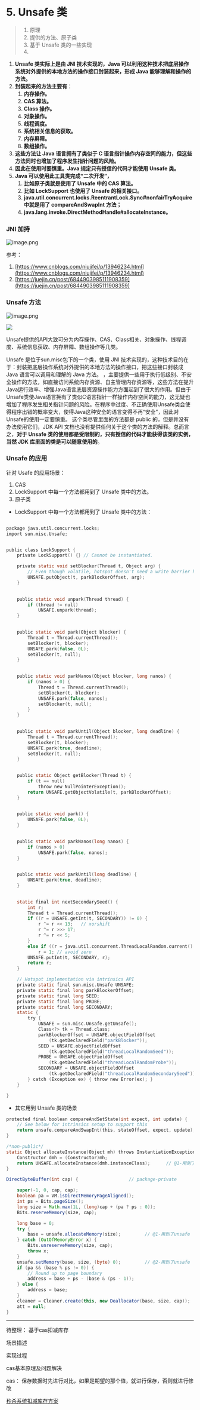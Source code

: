 # 5. Unsafe 类

> 1. 原理
> 2. 提供的方法、原子类
> 3. 基于 Unsafe 类的一些实现
> 4. 


1. **Unsafe 类实际上是由 JNI 技术实现的，Java 可以利用这种技术把底层操作系统对外提供的本地方法的操作接口封装起来，形成 Java 能够理解和操作的方法。**
2. **封装起来的方法主要有**： 
   1. **内存操作。**
   2. **CAS 算法。**
   3. **Class 操作。**
   4. **对象操作。**
   5. **线程调度。**
   6. **系统相关信息的获取。**
   7. **内存屏障。**
   8. **数组操作。**
3. **这些方法让 Java 语言拥有了类似于 C 语言指针操作内存空间的能力，但这些方法同时也增加了程序发生指针问题的风险。**
4. **因此在使用时要慎重。Java 规定只有授信的代码才能使用 Unsafe 类。**
5. **Java 可以使用此工具类完成“二次开发”，**
   1. **比如原子类就是使用了 Unsafe 中的 CAS 算法。**
   2. **比如 LockSupport 也使用了 Unsafe 的相关接口。**
   3. **java.util.concurrent.locks.ReentrantLock.Sync#nonfairTryAcquire 中就是用了 compareAndSwapInt 方法；**
   4. **java.lang.invoke.DirectMethodHandle#allocateInstance。**



### JNI 加持

![image.png](./ch05-unsafe/image/1701833766358.png)

参考：

1. [https://www.cnblogs.com/niujifei/p/13946234.html](https://www.cnblogs.com/niujifei/p/13946234.html)
2. [https://juejin.cn/post/6844903985111908359](https://juejin.cn/post/6844903985111908359)



### Unsafe 方法


![image.png](./ch05-unsafe/image/1701835926726.png)


![](./ch05-unsafe/image/1701833728307.png)

Unsafe提供的API大致可分为内存操作、CAS、Class相关、对象操作、线程调度、系统信息获取、内存屏障、数组操作等几类。


Unsafe 是位于sun.misc包下的一个类，使用 JNI 技术实现的，这种技术目的在于：封装把底层操作系统对外提供的本地方法的操作接口，把这些接口封装成 Java 语言可以调用和理解的 Java 方法。
，主要提供一些用于执行低级别、不安全操作的方法，如直接访问系统内存资源、自主管理内存资源等，这些方法在提升Java运行效率、增强Java语言底层资源操作能力方面起到了很大的作用。但由于Unsafe类使Java语言拥有了类似C语言指针一样操作内存空间的能力，这无疑也增加了程序发生相关指针问题的风险。在程序中过度、不正确使用Unsafe类会使得程序出错的概率变大，使得Java这种安全的语言变得不再“安全”，因此对Unsafe的使用一定要慎重。
这个类尽管里面的方法都是 public 的，但是并没有办法使用它们，JDK API 文档也没有提供任何关于这个类的方法的解释。总而言之，**对于 Unsafe 类的使用都是受限制的，只有授信的代码才能获得该类的实例，当然 JDK 库里面的类是可以随意使用的**。



### Unsafe 的应用

针对 Usafe 的应用场景：

1. CAS
2. LockSupport	中每一个方法都用到了 Unsafe 类中的方法。
3. 原子类



- LockSupport	中每一个方法都用到了 Unsafe 类中的方法：

```c

package java.util.concurrent.locks;
import sun.misc.Unsafe;


public class LockSupport {
    private LockSupport() {} // Cannot be instantiated.

    private static void setBlocker(Thread t, Object arg) {
        // Even though volatile, hotspot doesn't need a write barrier here.
        UNSAFE.putObject(t, parkBlockerOffset, arg);
    }

    
    public static void unpark(Thread thread) {
        if (thread != null)
            UNSAFE.unpark(thread);
    }

    
    public static void park(Object blocker) {
        Thread t = Thread.currentThread();
        setBlocker(t, blocker);
        UNSAFE.park(false, 0L);
        setBlocker(t, null);
    }

    
    public static void parkNanos(Object blocker, long nanos) {
        if (nanos > 0) {
            Thread t = Thread.currentThread();
            setBlocker(t, blocker);
            UNSAFE.park(false, nanos);
            setBlocker(t, null);
        }
    }

    
    public static void parkUntil(Object blocker, long deadline) {
        Thread t = Thread.currentThread();
        setBlocker(t, blocker);
        UNSAFE.park(true, deadline);
        setBlocker(t, null);
    }

    
    public static Object getBlocker(Thread t) {
        if (t == null)
            throw new NullPointerException();
        return UNSAFE.getObjectVolatile(t, parkBlockerOffset);
    }

    
    public static void park() {
        UNSAFE.park(false, 0L);
    }

    
    public static void parkNanos(long nanos) {
        if (nanos > 0)
            UNSAFE.park(false, nanos);
    }

    
    public static void parkUntil(long deadline) {
        UNSAFE.park(true, deadline);
    }

    
    static final int nextSecondarySeed() {
        int r;
        Thread t = Thread.currentThread();
        if ((r = UNSAFE.getInt(t, SECONDARY)) != 0) {
            r ^= r << 13;   // xorshift
            r ^= r >>> 17;
            r ^= r << 5;
        }
        else if ((r = java.util.concurrent.ThreadLocalRandom.current().nextInt()) == 0)
            r = 1; // avoid zero
        UNSAFE.putInt(t, SECONDARY, r);
        return r;
    }

    // Hotspot implementation via intrinsics API
    private static final sun.misc.Unsafe UNSAFE;
    private static final long parkBlockerOffset;
    private static final long SEED;
    private static final long PROBE;
    private static final long SECONDARY;
    static {
        try {
            UNSAFE = sun.misc.Unsafe.getUnsafe();
            Class<?> tk = Thread.class;
            parkBlockerOffset = UNSAFE.objectFieldOffset
                (tk.getDeclaredField("parkBlocker"));
            SEED = UNSAFE.objectFieldOffset
                (tk.getDeclaredField("threadLocalRandomSeed"));
            PROBE = UNSAFE.objectFieldOffset
                (tk.getDeclaredField("threadLocalRandomProbe"));
            SECONDARY = UNSAFE.objectFieldOffset
                (tk.getDeclaredField("threadLocalRandomSecondarySeed"));
        } catch (Exception ex) { throw new Error(ex); }
    }

}


```

- 其它用到 Unsafe 类的场景

```c
protected final boolean compareAndSetState(int expect, int update) {
    // See below for intrinsics setup to support this
    return unsafe.compareAndSwapInt(this, stateOffset, expect, update);
}

```

```c
/*non-public*/ 
static Object allocateInstance(Object mh) throws InstantiationException {
    Constructor dmh = (Constructor)mh;
    return UNSAFE.allocateInstance(dmh.instanceClass);		// @1-用到了unsafe
}

```

```java
DirectByteBuffer(int cap) {                   // package-private

    super(-1, 0, cap, cap);
    boolean pa = VM.isDirectMemoryPageAligned();
    int ps = Bits.pageSize();
    long size = Math.max(1L, (long)cap + (pa ? ps : 0));
    Bits.reserveMemory(size, cap);

    long base = 0;
    try {
        base = unsafe.allocateMemory(size);			// @1-用到了unsafe
    } catch (OutOfMemoryError x) {
        Bits.unreserveMemory(size, cap);
        throw x;
    }
    unsafe.setMemory(base, size, (byte) 0);			// @2-用到了unsafe
    if (pa && (base % ps != 0)) {
        // Round up to page boundary
        address = base + ps - (base & (ps - 1));
    } else {
        address = base;
    }
    cleaner = Cleaner.create(this, new Deallocator(base, size, cap));
    att = null;
}

```


---

待整理： 基于cas扣减库存

场景描述



实现过程

cas基本原理及问题解决

cas： 保存数据时先进行对比，如果是期望的那个值，就进行保存，否则就进行修改


[秒杀系统扣减库存方案](https://zhuanlan.zhihu.com/p/473990908)
